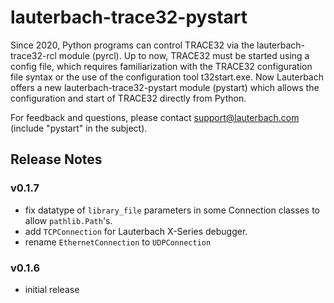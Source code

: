 # lauterbach-trace32-pystart
Since 2020, Python programs can control TRACE32 via the lauterbach-trace32-rcl module (pyrcl). Up to now, TRACE32 must be started using a config file, which requires familiarization with the TRACE32 configuration file syntax or the use of the configuration tool t32start.exe. Now Lauterbach offers a new
lauterbach-trace32-pystart module (pystart) which allows the configuration and start of TRACE32 directly from Python.

For feedback and questions, please contact support@lauterbach.com (include "pystart" in the subject).

## Release Notes
### v0.1.7
* fix datatype of `library_file` parameters in some Connection classes to allow `pathlib.Path`'s.
* add `TCPConnection` for Lauterbach X-Series debugger.
* rename `EthernetConnection` to `UDPConnection`

### v0.1.6
* initial release
